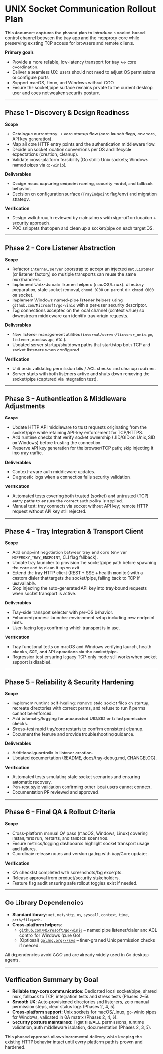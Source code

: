 # UNIX Socket Communication Rollout Plan

This document captures the phased plan to introduce a socket-based control channel between the tray app and the mcpproxy core while preserving existing TCP access for browsers and remote clients.

**Primary goals**
- Provide a more reliable, low-latency transport for tray ↔ core coordination.
- Deliver a seamless UX: users should not need to adjust OS permissions or configure ports.
- Support macOS, Linux, and Windows without CGO.
- Ensure the socket/pipe surface remains private to the current desktop user and does not weaken security posture.

---

## Phase 1 – Discovery & Design Readiness
**Scope**
- Catalogue current tray → core startup flow (core launch flags, env vars, API key generation).
- Map all core HTTP entry points and the authentication middleware flow.
- Decide on socket location conventions per OS and lifecycle expectations (creation, cleanup).
- Validate cross-platform feasibility (Go stdlib Unix sockets; Windows named pipes via `go-winio`).

**Deliverables**
- Design notes capturing endpoint naming, security model, and fallback behavior.
- Decision on configuration surface (`TrayEndpoint` flag/env) and migration strategy.

**Verification**
- Design walkthrough reviewed by maintainers with sign-off on location + security approach.
- POC snippets that open and clean up a socket/pipe on each target OS.

---

## Phase 2 – Core Listener Abstraction
**Scope**
- Refactor `internal/server` bootstrap to accept an injected `net.Listener` (or listener factory) so multiple transports can reuse the same mux/handlers.
- Implement Unix-domain listener helpers (macOS/Linux): directory preparation, stale socket removal, `chmod 0700` on parent dir, `chmod 0600` on socket.
- Implement Windows named-pipe listener helpers using `github.com/Microsoft/go-winio` with a per-user security descriptor.
- Tag connections accepted on the local channel (context value) so downstream middleware can identify tray-origin requests.

**Deliverables**
- New listener management utilities (`internal/server/listener_unix.go`, `listener_windows.go`, etc.).
- Updated server startup/shutdown paths that start/stop both TCP and socket listeners when configured.

**Verification**
- Unit tests validating permission bits / ACL checks and cleanup routines.
- Server starts with both listeners active and shuts down removing the socket/pipe (captured via integration test).

---

## Phase 3 – Authentication & Middleware Adjustments
**Scope**
- Update HTTP API middleware to trust requests originating from the socket/pipe while retaining API-key enforcement for TCP/HTTPS.
- Add runtime checks that verify socket ownership (UID/GID on Unix, SID on Windows) before trusting the connection.
- Preserve API key generation for the browser/TCP path; skip injecting it into tray traffic.

**Deliverables**
- Context-aware auth middleware updates.
- Diagnostic logs when a connection fails security validation.

**Verification**
- Automated tests covering both trusted (socket) and untrusted (TCP) entry paths to ensure the correct auth policy is applied.
- Manual test: tray connects via socket without API key; remote HTTP request without API key still rejected.

---

## Phase 4 – Tray Integration & Transport Client
**Scope**
- Add endpoint negotiation between tray and core (env var `MCPPROXY_TRAY_ENDPOINT`, CLI flag fallback).
- Update tray launcher to provision the socket/pipe path before spawning the core and to clean it up on exit.
- Extend the tray HTTP client (REST + SSE + health monitor) with a custom dialer that targets the socket/pipe, falling back to TCP if unavailable.
- Stop injecting the auto-generated API key into tray-bound requests when socket transport is active.

**Deliverables**
- Tray-side transport selector with per-OS behavior.
- Enhanced process launcher environment setup including new endpoint hints.
- User-facing logs confirming which transport is in use.

**Verification**
- Tray functional tests on macOS and Windows verifying launch, health checks, SSE, and API operations via the socket/pipe.
- Regression test ensuring legacy TCP-only mode still works when socket support is disabled.

---

## Phase 5 – Reliability & Security Hardening
**Scope**
- Implement runtime self-healing: remove stale socket files on startup, recreate directories with correct perms, and refuse to run if perms cannot be enforced.
- Add telemetry/logging for unexpected UID/SID or failed permission checks.
- Stress-test rapid tray/core restarts to confirm consistent cleanup.
- Document the feature and provide troubleshooting guidance.

**Deliverables**
- Additional guardrails in listener creation.
- Updated documentation (README, docs/tray-debug.md, CHANGELOG).

**Verification**
- Automated tests simulating stale socket scenarios and ensuring automatic recovery.
- Pen-test style validation confirming other local users cannot connect.
- Documentation PR reviewed and approved.

---

## Phase 6 – Final QA & Rollout Criteria
**Scope**
- Cross-platform manual QA pass (macOS, Windows, Linux) covering install, first run, restarts, and fallback scenarios.
- Ensure metrics/logging dashboards highlight socket transport usage and failures.
- Coordinate release notes and version gating with tray/Core updates.

**Verification**
- QA checklist completed with screenshots/log excerpts.
- Release approval from product/security stakeholders.
- Feature flag audit ensuring safe rollout toggles exist if needed.

---

## Go Library Dependencies
- **Standard library**: `net`, `net/http`, `os`, `syscall`, `context`, `time`, `path/filepath`.
- **Cross-platform helpers**:
  - [`github.com/Microsoft/go-winio`](https://github.com/Microsoft/go-winio) – named pipe listener/dialer and ACL control for Windows (pure Go).
  - (Optional) [`golang.org/x/sys`](https://pkg.go.dev/golang.org/x/sys) – finer-grained Unix permission checks if needed.

All dependencies avoid CGO and are already widely used in Go desktop agents.

---

## Verification Summary by Goal
- **Reliable tray-core communication**: Dedicated local socket/pipe, shared mux, fallback to TCP, integration tests and stress tests (Phases 2–5).
- **Smooth UX**: Auto-provisioned directories and listeners, zero manual permission steps, clear status logs (Phases 2, 4, 5).
- **Cross-platform support**: Unix sockets for macOS/Linux, go-winio pipes for Windows, validated in QA matrix (Phases 2, 4, 6).
- **Security posture maintained**: Tight file/ACL permissions, runtime validation, auth middleware isolation, documentation (Phases 2, 3, 5).

This phased approach allows incremental delivery while keeping the existing HTTP behavior intact until every platform path is proven and hardened.

